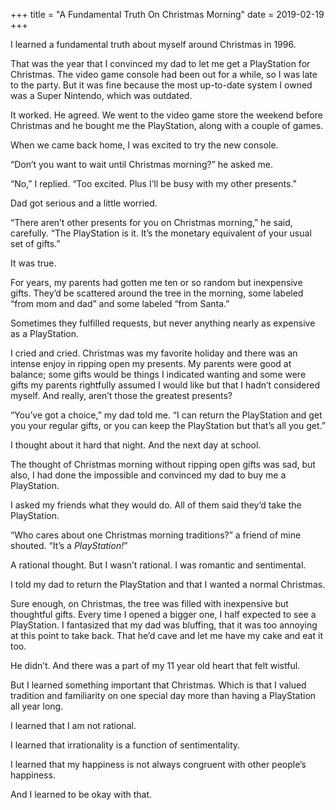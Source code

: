 +++
title = "A Fundamental Truth On Christmas Morning"
date = 2019-02-19
+++

I learned a fundamental truth about myself around Christmas in 1996.

That was the year that I convinced my dad to let me get a PlayStation for Christmas. The video game console had been out for a while, so I was late to the party. But it was fine because the most up-to-date system I owned was a Super Nintendo, which was outdated.

It worked. He agreed. We went to the video game store the weekend before Christmas and he bought me the PlayStation, along with a couple of games.

When we came back home, I was excited to try the new console.

&#8220;Don&#8217;t you want to wait until Christmas morning?&#8221; he asked me.

&#8220;No,&#8221; I replied. &#8220;Too excited. Plus I&#8217;ll be busy with my other presents.&#8221;

Dad got serious and a little worried.

&#8220;There aren&#8217;t other presents for you on Christmas morning,&#8221; he said, carefully. &#8220;The PlayStation is it. It&#8217;s the monetary equivalent of your usual set of gifts.&#8221;

It was true.

For years, my parents had gotten me ten or so random but inexpensive gifts. They&#8217;d be scattered around the tree in the morning, some labeled &#8220;from mom and dad&#8221; and some labeled &#8220;from Santa.&#8221;

Sometimes they fulfilled requests, but never anything nearly as expensive as a PlayStation.

I cried and cried. Christmas was my favorite holiday and there was an intense enjoy in ripping open my presents. My parents were good at balance; some gifts would be things I indicated wanting and some were gifts my parents rightfully assumed I would like but that I hadn&#8217;t considered myself. And really, aren&#8217;t those the greatest presents?

&#8220;You&#8217;ve got a choice,&#8221; my dad told me. &#8220;I can return the PlayStation and get you your regular gifts, or you can keep the PlayStation but that&#8217;s all you get.&#8221;

I thought about it hard that night. And the next day at school.

The thought of Christmas morning without ripping open gifts was sad, but also, I had done the impossible and convinced my dad to buy me a PlayStation.

I asked my friends what they would do. All of them said they&#8217;d take the PlayStation.

&#8220;Who cares about one Christmas morning traditions?&#8221; a friend of mine shouted. &#8220;It&#8217;s a _PlayStation!_&#8221;

A rational thought. But I wasn&#8217;t rational. I was romantic and sentimental.

I told my dad to return the PlayStation and that I wanted a normal Christmas.

Sure enough, on Christmas, the tree was filled with inexpensive but thoughtful gifts. Every time I opened a bigger one, I half expected to see a PlayStation. I fantasized that my dad was bluffing, that it was too annoying at this point to take back. That he&#8217;d cave and let me have my cake and eat it too.

He didn&#8217;t. And there was a part of my 11 year old heart that felt wistful.

But I learned something important that Christmas. Which is that I valued tradition and familiarity on one special day more than having a PlayStation all year long.

I learned that I am not rational.

I learned that irrationality is a function of sentimentality.

I learned that my happiness is not always congruent with other people&#8217;s happiness.

And I learned to be okay with that.